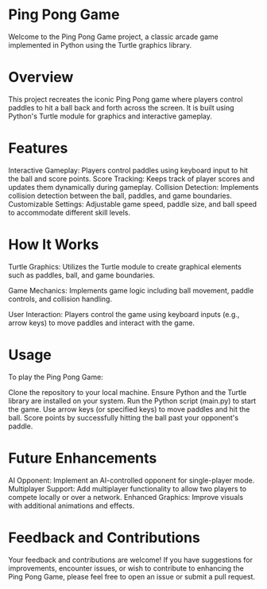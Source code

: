 # Ping Pong Game 
Welcome to the Ping Pong Game project, a classic arcade game implemented in Python using the Turtle graphics library.

# Overview
This project recreates the iconic Ping Pong game where players control paddles to hit a ball back and forth across the screen. It is built using Python's Turtle module for graphics and interactive gameplay.

# Features
Interactive Gameplay: Players control paddles using keyboard input to hit the ball and score points.
Score Tracking: Keeps track of player scores and updates them dynamically during gameplay.
Collision Detection: Implements collision detection between the ball, paddles, and game boundaries.
Customizable Settings: Adjustable game speed, paddle size, and ball speed to accommodate different skill levels.

# How It Works
Turtle Graphics: Utilizes the Turtle module to create graphical elements such as paddles, ball, and game boundaries.

Game Mechanics: Implements game logic including ball movement, paddle controls, and collision handling.

User Interaction: Players control the game using keyboard inputs (e.g., arrow keys) to move paddles and interact with the game.

# Usage
To play the Ping Pong Game:

Clone the repository to your local machine.
Ensure Python and the Turtle library are installed on your system.
Run the Python script (main.py) to start the game.
Use arrow keys (or specified keys) to move paddles and hit the ball.
Score points by successfully hitting the ball past your opponent's paddle.

# Future Enhancements
AI Opponent: Implement an AI-controlled opponent for single-player mode.
Multiplayer Support: Add multiplayer functionality to allow two players to compete locally or over a network.
Enhanced Graphics: Improve visuals with additional animations and effects.

# Feedback and Contributions
Your feedback and contributions are welcome! If you have suggestions for improvements, encounter issues, or wish to contribute to enhancing the Ping Pong Game, please feel free to open an issue or submit a pull request.
